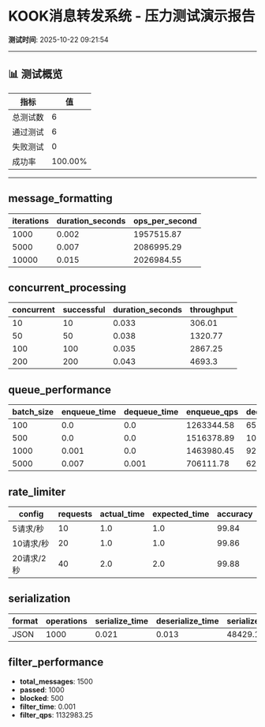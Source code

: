 # KOOK消息转发系统 - 压力测试演示报告

**测试时间**: 2025-10-22 09:21:54

---

## 📊 测试概览

| 指标 | 值 |
|------|----|
| 总测试数 | 6 |
| 通过测试 | 6 |
| 失败测试 | 0 |
| 成功率 | 100.00% |

---

## message_formatting

| iterations | duration_seconds | ops_per_second |
|---|---|---|
| 1000 | 0.002 | 1957515.87 |
| 5000 | 0.007 | 2086995.29 |
| 10000 | 0.015 | 2026984.55 |

## concurrent_processing

| concurrent | successful | duration_seconds | throughput |
|---|---|---|---|
| 10 | 10 | 0.033 | 306.01 |
| 50 | 50 | 0.038 | 1320.77 |
| 100 | 100 | 0.035 | 2867.25 |
| 200 | 200 | 0.043 | 4693.3 |

## queue_performance

| batch_size | enqueue_time | dequeue_time | enqueue_qps | dequeue_qps |
|---|---|---|---|---|
| 100 | 0.0 | 0.0 | 1263344.58 | 6553600.0 |
| 500 | 0.0 | 0.0 | 1516378.89 | 10034220.1 |
| 1000 | 0.001 | 0.0 | 1463980.45 | 9218250.55 |
| 5000 | 0.007 | 0.001 | 706111.78 | 6271387.56 |

## rate_limiter

| config | requests | actual_time | expected_time | accuracy |
|---|---|---|---|---|
| 5请求/秒 | 10 | 1.0 | 1.0 | 99.84 |
| 10请求/秒 | 20 | 1.0 | 1.0 | 99.86 |
| 20请求/2秒 | 40 | 2.0 | 2.0 | 99.88 |

## serialization

| format | operations | serialize_time | deserialize_time | serialize_qps | deserialize_qps |
|---|---|---|---|---|---|
| JSON | 1000 | 0.021 | 0.013 | 48429.16 | 76538.39 |

## filter_performance

- **total_messages**: 1500
- **passed**: 1000
- **blocked**: 500
- **filter_time**: 0.001
- **filter_qps**: 1132983.25

